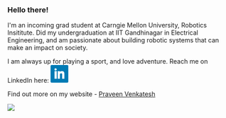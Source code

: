 ### Hello there!


I'm an incoming grad student at Carngie Mellon University, Robotics Insititute. Did my undergraduation at IIT Gandhinagar in Electrical Engineering, and am passionate about building robotic systems that can make an impact on society.

I am always up for playing a sport, and love adventure. Reach me on LinkedIn here: <a href="https://www.linkedin.com/in/praveenvenkatesh-pveen/"><img height="40" src="icons/linkedin.png"></a>&nbsp;&nbsp;


Find out more on my website - <a href="https://praveenvnktsh.github.io">Praveen Venkatesh</a>

![](https://komarev.com/ghpvc/?username=praveenVnktsh&color=brightgreen&style=flat)

